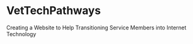 # VetTechPathways
Creating a Website to Help Transitioning Service Members into Internet Technology
